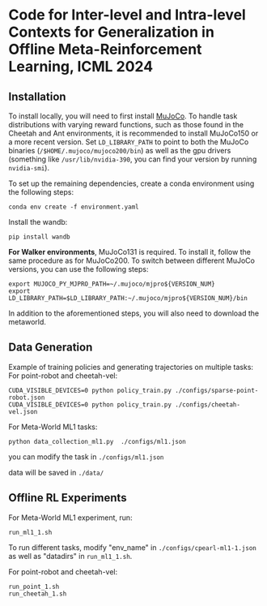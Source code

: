 # Code for Inter-level and Intra-level Contexts for Generalization in Offline Meta-Reinforcement Learning, ICML 2024

## Installation
To install locally, you will need to first install [MuJoCo](https://www.roboti.us/index.html). 
To handle task distributions with varying reward functions, such as those found in the Cheetah and Ant environments, it is recommended to install MuJoCo150 or a more recent version.
Set `LD_LIBRARY_PATH` to point to both the MuJoCo binaries (`/$HOME/.mujoco/mujoco200/bin`) as well as the gpu drivers (something like `/usr/lib/nvidia-390`, you can find your version by running `nvidia-smi`).

To set up the remaining dependencies, create a conda environment using the following steps:
```
conda env create -f environment.yaml
```
Install the wandb:
```
pip install wandb 
```

**For Walker environments**, MuJoCo131 is required.
To install it, follow the same procedure as for MuJoCo200. To switch between different MuJoCo versions, you can use the following steps:
```
export MUJOCO_PY_MJPRO_PATH=~/.mujoco/mjpro${VERSION_NUM}
export LD_LIBRARY_PATH=$LD_LIBRARY_PATH:~/.mujoco/mjpro${VERSION_NUM}/bin
```

In addition to the aforementioned steps, you will also need to download the metaworld.

## Data Generation
Example of training policies and generating trajectories on multiple tasks:
For point-robot and cheetah-vel:
```
CUDA_VISIBLE_DEVICES=0 python policy_train.py ./configs/sparse-point-robot.json 
CUDA_VISIBLE_DEVICES=0 python policy_train.py ./configs/cheetah-vel.json
```

For Meta-World ML1 tasks:
```
python data_collection_ml1.py  ./configs/ml1.json
```
you can modify the task in `./configs/ml1.json`

data will be saved in `./data/`

## Offline RL Experiments
For Meta-World ML1 experiment, run: 
```
run_ml1_1.sh
```
To run different tasks, modify "env_name" in `./configs/cpearl-ml1-1.json` as well as "datadirs" in `run_ml1_1.sh`.

For point-robot and cheetah-vel:
```
run_point_1.sh
run_cheetah_1.sh
```
